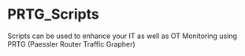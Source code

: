 # PRTG_Scripts
Scripts can be used to enhance your IT as well as OT Monitoring using PRTG (Paessler Router Traffic Grapher)
